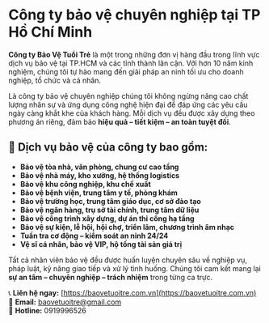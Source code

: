 # Công ty bảo vệ chuyên nghiệp tại TP Hồ Chí Minh

**Công ty Bảo Vệ Tuổi Trẻ** là một trong những đơn vị hàng đầu trong lĩnh vực dịch vụ bảo vệ tại TP.HCM và các tỉnh thành lân cận. Với hơn 10 năm kinh nghiệm, chúng tôi tự hào mang đến giải pháp an ninh tối ưu cho doanh nghiệp, tổ chức và cá nhân.

Là công ty bảo vệ chuyên nghiệp chúng tôi không ngừng nâng cao chất lượng nhân sự và ứng dụng công nghệ hiện đại để đáp ứng các yêu cầu ngày càng khắt khe của khách hàng. Mỗi dịch vụ đều được xây dựng theo phương án riêng, đảm bảo **hiệu quả – tiết kiệm – an toàn tuyệt đối**.

## 🔐 Dịch vụ bảo vệ của công ty bao gồm:

- **Bảo vệ tòa nhà, văn phòng, chung cư cao tầng**  
- **Bảo vệ nhà máy, kho xưởng, hệ thống logistics**  
- **Bảo vệ khu công nghiệp, khu chế xuất**  
- **Bảo vệ bệnh viện, trung tâm y tế, phòng khám**  
- **Bảo vệ trường học, trung tâm giáo dục, cơ sở đào tạo**  
- **Bảo vệ ngân hàng, trụ sở tài chính, trung tâm dữ liệu**  
- **Bảo vệ công trình xây dựng, dự án thi công hạ tầng**  
- **Bảo vệ sự kiện, lễ hội, hội chợ, triển lãm, chương trình âm nhạc**  
- **Tuần tra cơ động – kiểm soát an ninh 24/24**  
- **Vệ sĩ cá nhân, bảo vệ VIP, hộ tống tài sản giá trị**

Tất cả nhân viên bảo vệ đều được huấn luyện chuyên sâu về nghiệp vụ, pháp luật, kỹ năng giao tiếp và xử lý tình huống. Chúng tôi cam kết mang lại **sự an tâm – chuyên nghiệp – trách nhiệm** trong từng ca trực.

📞 **Liên hệ ngay:** [https://baovetuoitre.com.vn](https://baovetuoitre.com.vn)  
📧 **Email:** baovetuoitre@gmail.com  
📱 **Hotline:** 0919996526
